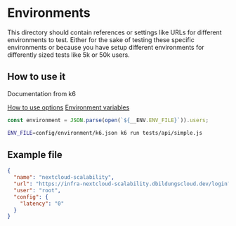 # Environments
This directory should contain references or settings like URLs for different environments to test. Either for the sake of testing these specific environments or because you have setup different environments for differently sized tests like 5k or 50k users.

## How to use it
Documentation from k6

[How to use options](https://k6.io/docs/using-k6/k6-options/how-to/)
[Environment variables](https://k6.io/docs/using-k6/environment-variables/)


```javascript
const environment = JSON.parse(open(`${__ENV.ENV_FILE}`)).users;
```

```bash
ENV_FILE=config/environment/k6.json k6 run tests/api/simple.js
```

## Example file

```json
{
  "name": "nextcloud-scalability",
  "url": "https://infra-nextcloud-scalability.dbildungscloud.dev/login?direct=1",
  "user": "root",
  "config": {
    "latency": "0"
  }
}
```